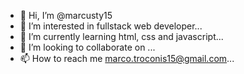 - 👋 Hi, I’m @marcusty15
- 👀 I’m interested in fullstack web developer...
- 🌱 I’m currently learning html, css and javascript...
- 💞️ I’m looking to collaborate on ...
- 📫 How to reach me marco.troconis15@gmail.com...

<!---
marcusty15/marcusty15 is a ✨ special ✨ repository because its `README.md` (this file) appears on your GitHub profile.
You can click the Preview link to take a look at your changes.
--->
